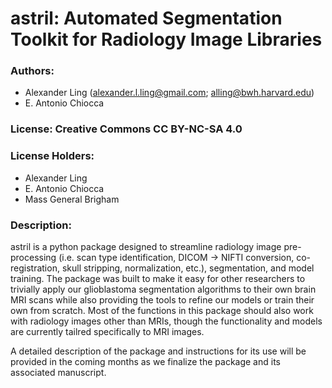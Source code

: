# astril: Automated Segmentation Toolkit for Radiology Image Libraries
### Authors:
- Alexander Ling (alexander.l.ling@gmail.com; alling@bwh.harvard.edu)
-  E. Antonio Chiocca
### License: Creative Commons CC BY-NC-SA 4.0
### License Holders:
- Alexander Ling
- E. Antonio Chiocca
- Mass General Brigham
### Description:
astril is a python package designed to streamline radiology image pre-processing (i.e. scan type identification, DICOM -> NIFTI conversion, co-registration, skull stripping, normalization, etc.), segmentation, and model training. The package was built to make it easy for other researchers to trivially apply our glioblastoma segmentation algorithms to their own brain MRI scans while also providing the tools to refine our models or train their own from scratch. Most of the functions in this package should also work with radiology images other than MRIs, though the functionality and models are currently tailred specifically to MRI images.

A detailed description of the package and instructions for its use will be provided in the coming months as we finalize the package and its associated manuscript.
